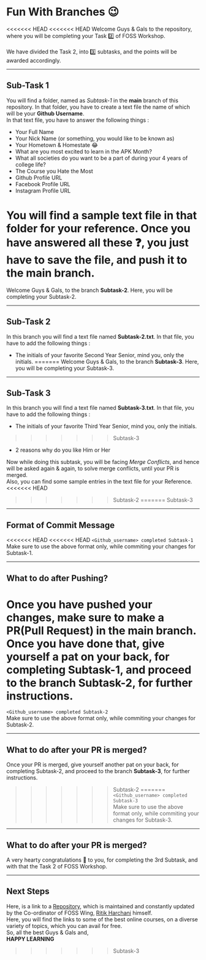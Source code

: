 # Fun With Branches 😉
<<<<<<< HEAD
<<<<<<< HEAD
Welcome Guys & Gals to the repository, where you will be completing your Task 2️⃣ of FOSS Workshop.
<br>
<br>
We have divided the Task 2, into 3️⃣ subtasks, and the points will be awarded accordingly.

<hr>

## Sub-Task 1
You will find a folder, named as <i>Subtask-1</i> in the <b>main</b> branch of this repository. In that folder, you have to create a text file the  name of which will be your <b>Github Username</b>.  
In that text file, you have to answer the following things :
- Your Full Name
- Your Nick Name (or something, you would like to be known as)
- Your Hometown & Homestate 😂
- What are you most excited to learn in the APK Month?
- What all societies do you want to be a part of during your 4 years of college life?
- The Course you Hate the Most
- Github Profile URL
- Facebook Profile URL
- Instagram Profile URL
  
You will find a sample text file in that folder for your reference. Once you have answered all these ❓, you just have to save the file, and push it to the <b>main</b> branch.
=======
Welcome Guys & Gals, to the branch <b>Subtask-2</b>. Here, you will be completing your Subtask-2.

<hr>

## Sub-Task 2
In this branch you will find a text file named <b>Subtask-2.txt</b>. In that file, you have to add the following things :
- The initials of your favorite Second Year Senior, mind you, only the initials.
=======
Welcome Guys & Gals, to the branch <b>Subtask-3</b>. Here, you will be completing your Subtask-3.

<hr>

## Sub-Task 3
In this branch you will find a text file named <b>Subtask-3.txt</b>. In that file, you have to add the following things :
- The initials of your favorite Third Year Senior, mind you, only the initials.
>>>>>>> Subtask-3
- 2 reasons why do you like Him or Her

Now while doing this subtask, you will be facing <i>Merge Conflicts</i>, and hence will be asked again & again, to solve merge conflicts, until your PR is merged.  
Also, you can find some sample entries in the text file for your Reference.
<<<<<<< HEAD
>>>>>>> Subtask-2
=======
>>>>>>> Subtask-3

<hr>

## Format of Commit Message
<<<<<<< HEAD
<<<<<<< HEAD
```<Github_username> completed Subtask-1```  
Make sure to use the above format only, while commiting your changes for Subtask-1.

<hr>

## What to do after Pushing?
Once you have pushed your changes, make sure to make a PR(Pull Request) in the main branch. Once you have done that, give yourself a pat on your back, for completing Subtask-1, and proceed to the branch <b>Subtask-2</b>, for further instructions.
=======
```<Github_username> completed Subtask-2```  
Make sure to use the above format only, while commiting your changes for Subtask-2.

<hr>

## What to do after your PR is merged?
Once your PR is merged, give yourself another pat on your back, for completing Subtask-2, and proceed to the branch <b>Subtask-3</b>, for further instructions.
>>>>>>> Subtask-2
=======
```<Github_username> completed Subtask-3```  
Make sure to use the above format only, while commiting your changes for Subtask-3.

<hr>

## What to do after your PR is merged?
A very hearty congratulations 🥳 to you, for completing the 3rd Subtask, and with that the Task 2 of FOSS Workshop. 

<hr>

## Next Steps
Here, is a link to a <a href="https://github.com/harchani-ritik/Free-Courses" target="_blank">Repository</a>, which is maintained and constantly updated by the Co-ordinator of FOSS Wing, <a href="https://github.com/harchani-ritik" target="_blank">Ritik Harchani</a> himself.  
Here, you will find the links to some of the best online courses, on a diverse variety of topics, which you can avail for free.  
So, all the best Guys & Gals and,  
<b>HAPPY LEARNING</b>
>>>>>>> Subtask-3
